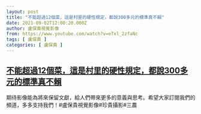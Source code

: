```yaml
---
layout: post
title: "不能超過12個菜，這是村里的硬性規定，都說300多元的標準真不賴"
date: 2021-09-02T12:00:20.000Z
author: 盧保貴視覺影像
from: https://www.youtube.com/watch?v=eTxl_2zfaNc
tags: [ 盧保貴 ]
categories: [ 盧保貴 ]
---
```

<!--1630584020000-->
[不能超過12個菜，這是村里的硬性規定，都說300多元的標準真不賴](https://www.youtube.com/watch?v=eTxl_2zfaNc)
------

<div>
期待影像能為將來保留文獻，給人們帶來更多的意義與思考。希望大家訂閱我們的頻道，多多支持我們！#盧保貴視覺影像#珍貴攝影#三農
</div>
